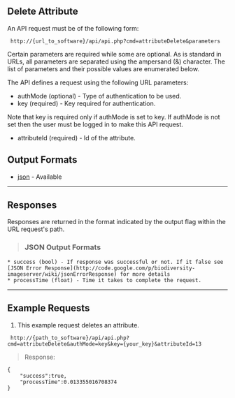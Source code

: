 ## Delete Attribute ##

An API request must be of the following form:

```
 http://{url_to_software}/api/api.php?cmd=attributeDelete&parameters
```

Certain parameters are required while some are optional. As is standard in URLs, all parameters are separated using the ampersand (&) character. The list of parameters and their possible values are enumerated below.

The API defines a request using the following URL parameters:

  * authMode (optional) - Type of authentication to be used.
  * key (required) - Key required for authentication.

Note that key is required only if authMode is set to key. If authMode is not set then the user must be logged in to make this API request.

  * attributeId (required) - Id of the attribute.

## Output Formats ##

  * [json](#JSON_Output_Formats.md) - Available


---

## Responses ##

Responses are returned in the format indicated by the output flag within the URL request's path.

> ### JSON Output Formats ###
    * success (bool) - If response was successful or not. If it false see [JSON Error Response](http://code.google.com/p/biodiversity-imageserver/wiki/jsonErrorResponse) for more details
    * processTime (float) - Time it takes to complete the request.


---

## Example Requests ##

1. This example request deletes an attribute.

```
 http://{path_to_software}/api/api.php?cmd=attributeDelete&authMode=key&key={your_key}&attributeId=13
```

> Response:
```
{
    "success":true,
    "processTime":0.013355016708374
}
```